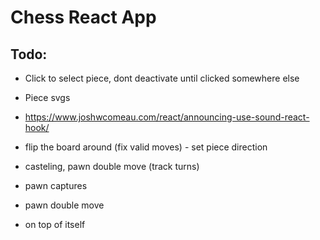 # Chess React App

## Todo:
- Click to select piece, dont deactivate until clicked somewhere else
- Piece svgs
- https://www.joshwcomeau.com/react/announcing-use-sound-react-hook/
- flip the board around (fix valid moves) - set piece direction

- casteling, pawn double move (track turns)
- pawn captures
- pawn double move
- on top of itself